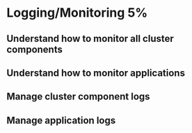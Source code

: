 <h1>Logging/Monitoring 5%</h1>

<h2>Understand how to monitor all cluster components</h2>

<h2>Understand how to monitor applications</h2>

<h2>Manage cluster component logs</h2>

<h2>Manage application logs</h2>